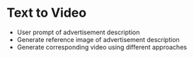 # Text to Video

- User prompt of advertisement description
- Generate reference image of advertisement description
- Generate corresponding video using different approaches
